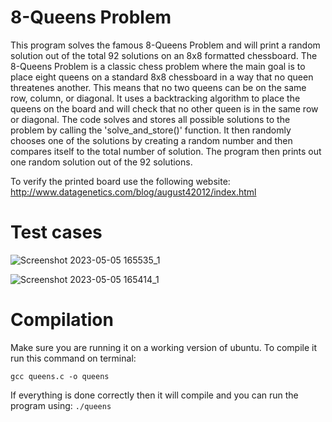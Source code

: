 # 8-Queens Problem
This program solves the famous 8-Queens Problem and will print a random solution out of the total 92 solutions on an 8x8 formatted chessboard. 
The 8-Queens Problem is a classic chess problem where the main goal is to place eight queens on a standard 8x8 chessboard in a way that no queen threatenes 
another. This means that no two queens can be on the same row, column, or diagonal. 
It uses a backtracking algorithm to place the queens on the board and will check that no other queen is in the same row or diagonal. 
The code solves and stores all possible solutions to the problem by calling the 'solve_and_store()' function. It then randomly chooses one of the solutions by creating a random number and then compares itself to the total number of solution. 
The program then prints out one random solution out of the 92 solutions. 

To verify the printed board use the following website: http://www.datagenetics.com/blog/august42012/index.html

# Test cases

![Screenshot 2023-05-05 165535_1](https://user-images.githubusercontent.com/63435885/236568715-0caea09a-7b17-4624-9f12-811299736124.png)

![Screenshot 2023-05-05 165414_1](https://user-images.githubusercontent.com/63435885/236567642-a1bdc1fb-9b22-4571-8b9a-bd365af7e344.png)




# Compilation
Make sure you are running it on a working version of ubuntu. To compile it run this command on terminal:
```
gcc queens.c -o queens
```

If everything is done correctly then it will compile and you can run the program using:
```./queens```
